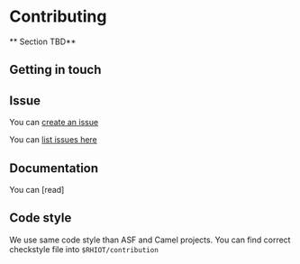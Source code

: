 # Contributing

** Section TBD**

## Getting in touch

## Issue

You can [create an issue](https://github.com/rhiot/rhiot/issues/new)

You can [list issues here](https://github.com/rhiot/rhiot/issues)

## Documentation

You can [read]

## Code style

We use same code style than ASF and Camel projects.
You can find correct checkstyle file into `$RHIOT/contribution`

